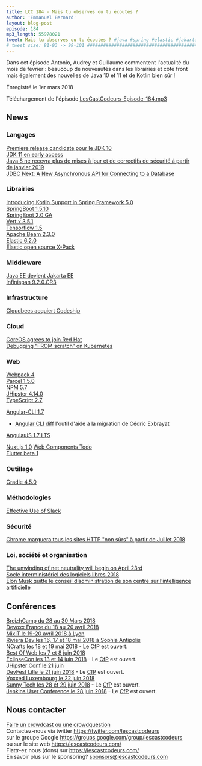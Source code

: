 ```yaml
---
title: LCC 184 - Mais tu observes ou tu écoutes ?
author: 'Emmanuel Bernard'
layout: blog-post
episode: 184
mp3_length: 55978021
tweet: Mais tu observes ou tu écoutes ? #java #spring #elastic #jakartaEE #webpack #flutter #slack
# tweet size: 91-93 -> 99-101 #######################################################################
---
```

Dans cet épisode Antonio, Audrey et Guillaume commentent l'actualité du mois de février : beaucoup de nouveautés dans les librairies et côté front mais également des nouvelles de Java 10 et 11 et de Kotlin bien sûr !

Enregistré le 1er mars 2018

Téléchargement de l'épisode [LesCastCodeurs-Episode-184.mp3](http://traffic.libsyn.com/lescastcodeurs/LesCastCodeurs-Episode-184.mp3)

## News

### Langages

[Première release candidate pour le JDK 10](http://jdk.java.net/10/)  
[JDK 11 en early access](http://jdk.java.net/11/)  
[Java 8 ne recevra plus de mises à jour et de correctifs de sécurité à partir de janvier 2019](https://www.developpez.com/actu/185779/Java-8-ne-va-plus-recevoir-de-mises-a-jour-et-correctifs-de-securite-a-partir-de-septembre-a-moins-de-passer-a-un-support-commercial/)  
[JDBC Next: A New Asynchronous API for Connecting to a Database](https://blogs.oracle.com/java/jdbc-next:-a-new-asynchronous-api-for-connecting-to-a-database)  

### Librairies

[Introducing Kotlin Support in Spring Framework 5.0](https://spring.io/blog/2017/01/04/introducing-kotlin-support-in-spring-framework-5-0)  
[SpringBoot 1.5.10](https://spring.io/blog/2018/01/31/spring-boot-1-5-10-available-now)  
[SpringBoot 2.0 GA](https://spring.io/blog/2018/03/01/spring-boot-2-0-goes-ga)  
[Vert.x 3.5.1](http://vertx.io/blog/eclipse-vert-x-3-5-1-released/)  
[Tensorflow 1.5](https://developers.googleblog.com/2018/01/announcing-tensorflow-15.html)  
[Apache Beam 2.3.0](https://beam.apache.org/blog/2018/02/19/beam-2.3.0.html)  
[Elastic 6.2.0](https://www.elastic.co/blog/elastic-stack-6-2-0-released)  
[Elastic open source X-Pack](https://www.elastic.co/products/x-pack/open?elektra=home&storm=banner)  

### Middleware

[Java EE devient Jakarta EE](https://mmilinkov.wordpress.com/2018/02/26/and-the-name-is/amp/?__twitter_impression=true)  
[Infinispan 9.2.0.CR3](http://blog.infinispan.org/2018/02/infinispan-920cr3.html)  

### Infrastructure

[Cloudbees acquiert Codeship](https://blog.codeship.com/codeship-acquired-by-cloudbees/)  

### Cloud

[CoreOS agrees to join Red Hat](https://coreos.com/blog/coreos-agrees-to-join-red-hat/)  
[Debugging “FROM scratch” on Kubernetes](https://ahmet.im/blog/debugging-scratch/?utm_content=buffera9a4b&utm_medium=social&utm_source=twitter.com&utm_campaign=buffer)   

### Web

[Webpack 4](https://medium.com/webpack/webpack-4-released-today-6cdb994702d4)  
[Parcel 1.5.0](https://medium.com/@devongovett/parcel-v1-5-0-released-source-maps-webassembly-rust-and-more-3a6385e43b95)  
[NPM 5.7](http://blog.npmjs.org/post/171139955345/v570)  
[JHipster 4.14.0](http://www.jhipster.tech/2018/01/30/jhipster-release-4.14.0.html)  
[TypeScript 2.7](https://blogs.msdn.microsoft.com/typescript/2018/01/31/announcing-typescript-2-7/)  

[Angular-CLI 1.7](http://blog.ninja-squad.com/2018/02/19/angular-cli-1.7/)  

* [Angular CLI diff](https://github.com/cexbrayat/angular-cli-diff) l'outil d'aide à la migration de Cédric Exbrayat  

[AngularJS 1.7 LTS](https://blog.angular.io/stable-angularjs-and-long-term-support-7e077635ee9c)  

[Nuxt.js 1.0](https://medium.com/@nuxt_js/nuxt-js-1-0-is-out-bab1af459972)
[Web Components Todo](https://github.com/shprink/web-components-todo)  
[Flutter beta 1](https://medium.com/flutter-io/announcing-flutter-beta-1-build-beautiful-native-apps-dc142aea74c0)  

### Outillage

[Gradle 4.5.0](https://docs.gradle.org/4.5/release-notes.html)

### Méthodologies

[Effective Use of Slack](https://the-composition.com/effective-use-of-slack-2189896aba67)

### Sécurité

[Chrome marquera tous les sites HTTP "non sûrs" à partir de Juillet 2018](https://security.googleblog.com/2018/02/a-secure-web-is-here-to-stay.html)  

### Loi, société et organisation

[The unwinding of net neutrality will begin on April 23rd](https://www.theverge.com/2018/2/22/17033608/net-neutrality-april-23-federal-register-publication)  
[Socle interministériel des logiciels libres 2018](https://references.modernisation.gouv.fr/sites/default/files/SILL%202018%20-%20socle%20interministeriel%20de%20logiciels%20libres.pdf)  
[Elon Musk quitte le conseil d’administration de son centre sur l’intelligence artificielle](http://www.lemonde.fr/pixels/article/2018/02/22/elon-musk-quitte-le-conseil-d-administration-de-son-centre-sur-l-intelligence-artificielle_5260766_4408996.html?utm_campaign=Echobox&utm_medium=Social&utm_source=Twitter#link_time=1519298658)  

## Conférences

[BreizhCamp du 28 au 30 Mars 2018](http://www.breizhcamp.org/)  
[Devoxx France du 18 au 20 avril 2018](https://www.devoxx.fr/)  
[MixIT le 19-20 avril 2018 à Lyon](https://mixitconf.org)  
[Riviera Dev les 16, 17 et 18 mai 2018 à Sophia Antipolis](http://rivieradev.fr/)  
[NCrafts les 18 et 19 mai 2018](http://ncrafts.io/) - Le [CfP](http://cfp.ncrafts.io/?utm_content=bufferc3f36&utm_medium=social&utm_source=twitter.com&utm_campaign=buffer#/login) est ouvert.  
[Best Of Web les 7 et 8 juin 2018](http://bestofweb.paris/)  
[EclipseCon les 13 et 14 juin 2018](https://www.eclipsecon.org/france2018/) - Le [CfP](https://www.eclipsecon.org/france2018/cfp) est ouvert.  
[JHipster Conf le 21 juin](https://jhipster-conf.github.io)  
[DevFest Lille le 21 juin 2018](https://devfest.gdglille.org/) - Le [CfP](https://devfestlille.cfp.io/#/dashboard) est ouvert.  
[Voxxed Luxembourg le 22 juin 2018](https://voxxeddays.com/luxembourg/)  
[Sunny Tech les 28 et 29 juin 2018](https://sunny-tech.io/) - Le [CfP](http://sunnytech.cfp.io/#/dashboard) est ouvert.  
[Jenkins User Conference le 28 juin 2018](https://juc-paris.jfrog.com/?utm_source=save_the_date_CFP&utm_medium=email&utm_campaign=JUC_FR) - Le [CfP](https://sessionize.com/JUC-France/) est ouvert.    

## Nous contacter

[Faire un crowdcast ou une crowdquestion](https://lescastcodeurs.com/crowdcasting/)  
Contactez-nous via twitter <https://twitter.com/lescastcodeurs>  
sur le groupe Google <https://groups.google.com/group/lescastcodeurs>  
ou sur le site web <https://lescastcodeurs.com/>  
Flattr-ez nous (dons) sur <https://lescastcodeurs.com/>  
En savoir plus sur le sponsoring? <sponsors@lescastcodeurs.com>
